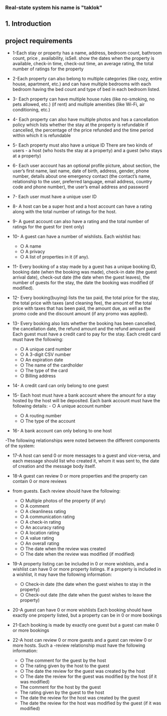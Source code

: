 ### Real-state system his name is "taklok"
## 1. Introduction
## project requirements

- 1-Each stay or property has a name, address, bedroom count, bathroom count, price , availability, isSell.
  show the dates when the property is available, check-in time, check-out time, an
  average rating, the total number of ratings for the property

- 2-Each property can also belong to multiple categories (like cozy, entire house,
  apartment, etc.) and can have multiple bedrooms with each bedroom having the bed
  count and type of bed in each bedroom listed.

- 3- Each property can have multiple house rules (like no-smoking, no pets allowed, etc.) (if rent)
  and multiple amenities (like Wi-Fi, air conditioning, etc.)

- 4- Each property can also have multiple photos and has a cancellation policy which lists
  whether the stay at the property is refundable if cancelled, the percentage of the price
  refunded and the time period within which it is refundable

- 5- Each property must also have a unique ID
  There are two kinds of users - a host (who hosts the stay at a property) and a guest
  (who stays at a property)

- 6- Each user account has an optional profile picture, about section, the user’s first name,
  last name, date of birth, address, gender, phone number, details about one emergency
  contact (the contact’s name, relationship to the user, preferred language, email address,
  country code and phone number), the user’s email address and password

- 7- Each user must have a unique user ID

- 8- A host can be a super host and a host account can have a rating along with the total
  number of ratings for the host.

- 9- A guest account can also have a rating and the total number of ratings for the guest for (rent only)

- 10- A guest can have a number of wishlists. Each wishlist has:

  - ○ A name
  - ○ A privacy
  - ○ A list of properties in it (if any).

- 11- Every booking of a stay made by a guest has a unique booking ID, booking date (when
  the booking was made), check-in date (the guest arrival date), check-out date (the date
  when the guest leaves), the number of guests for the stay, the date the booking was
  modified (if modified).

- 12- Every booking(buying) lists the tax paid, the total price for the stay, the total price with taxes
  (and cleaning fee), the amount of the total price with taxes that has been paid, the
  amount due, as well as the promo code and the discount amount (if any promo was
  applied).

- 13- Every booking also lists whether the booking has been cancelled, the cancellation date,
  the refund amount and the refund amount paid
  Each guest must have a credit card to pay for the stay. Each credit card must have
  the following:

  - ○ A unique card number
  - ○ A 3-digit CSV number
  - ○ An expiration date
  - ○ The name of the cardholder
  - ○ The type of the card
  - ○ Billing address

- 14- A credit card can only belong to one guest

- 15- Each host must have a bank account where the amount for a stay hosted by the host
  will be deposited. Each bank account must have the following details: - ○ A unique account number

  - ○ A routing number
  - ○ The type of the account

- 16- A bank account can only belong to one host

-The following relationships were noted between the different components of the system:

- 17-A host can send 0 or more messages to a guest and vice-versa, and each message
  should list who created it, whom it was sent to, the date of creation and the message
  body itself.

- 18-A guest can review 0 or more properties and the property can contain 0 or more reviews
- from guests. Each review should have the following:

  - ○ Multiple photos of the property (if any)
  - ○ A comment
  - ○ A cleanliness rating
  - ○ A communication rating
  - ○ A check-in rating
  - ○ An accuracy rating
  - ○ A location rating
  - ○ A value rating
  - ○ An overall rating
  - ○ The date when the review was created
  - ○ The date when the review was modified (if modified)

- 19-A property listing can be included in 0 or more wishlists, and a wishlist can have 0 or
  more property listings. If a property is included in a wishlist, it may have the following
  information:
  - ○ Check-in date (the date when the guest wishes to stay in the property)
  - ○ Check-out date (the date when the guest wishes to leave the property)
- 20-A guest can have 0 or more wishlists
  Each booking should have exactly one property listed, but a property can be in 0 or more
  bookings
- 21-Each booking is made by exactly one guest but a guest can make 0 or more bookings

- 22-A host can review 0 or more guests and a guest can review 0 or more hosts. Such a
  -review relationship must have the following information:
  - ○ The comment for the guest by the host
  - ○ The rating given by the host to the guest
  - ○ The date the review for the guest was created by the host
  - ○ The date the review for the guest was modified by the host (if it was modified)
  - The comment for the host by the guest
  - The rating given by the guest to the host
  - The date the review for the host was created by the guest
  - The date the review for the host was modified by the guest (if it was modified)
